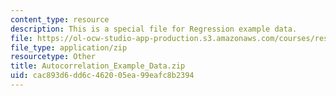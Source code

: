 ```yaml
---
content_type: resource
description: This is a special file for Regression example data.
file: https://ol-ocw-studio-app-production.s3.amazonaws.com/courses/res-str-001-geographic-information-system-gis-tutorial-january-iap-2016/cac893d6dd6c462005ea99eafc8b2394_Autocorrelation_Example_Data.zip
file_type: application/zip
resourcetype: Other
title: Autocorrelation_Example_Data.zip
uid: cac893d6-dd6c-4620-05ea-99eafc8b2394
---
```

